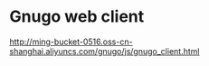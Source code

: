 # Gnugo web client

http://ming-bucket-0516.oss-cn-shanghai.aliyuncs.com/gnugo/js/gnugo_client.html
